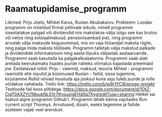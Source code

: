 # Raamatupidamise_programm
Liikmed: Pirjo Jõelo, Mihkel Karus, Ruslan Abubakarov.
Probleem: Loodav programm on mõeldud firmat juhtivale isikule, nimelt programmi sisestatakse palgad või dividendid mis makstakse välja (olgu see kas brutos või netos ning sotsiaalmaksud, pensionisambad jne), ning programm arvutab välja maksude kogusummad, mis on vaja tööandjal maksta riigile, ning palga mida maksta töölisele. Programm talletab välja makstud palkade ja dividendide informatsiooni ning aasta lõpuks väljastab aastaaruande. Programmi saab kasutada ka palgakalkulaatorina. Programmi saab alati aretada keerukamaks lisades juurde näiteks võimalus kajastada preemiaid jne.
Eeldatavad rollid:
Pirjo - valemid, maksud, teooria
Mihkel - programmi raamistik ehk inputid ja küsimused
Ruslan - failid, sisse lugemine, kirjutamine
Rollid võivad muutuda aja jooksul kuna asju tuleb juurde ja rolle võidakse vahetada.
Trello link: https://trello.com/b/w9r1YCl8/proge-projekt
Testloode fail koos piltidega :https://docs.google.com/document/d/1OtZ-CjqT0AXZYt7MoukNL51ir7tfyouzigEHd0q7Xyg/edit?usp=sharing
Hetkel sai lisatud algne programm Github'i. Programm läheb käima vajutades Run current script Thonnys. Arvutused, disain, exeks tegemine ja failide süsteem vajab veel arendust.
